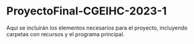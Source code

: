 # ProyectoFinal-CGEIHC-2023-1
Aquí se incluirán los elementos necesarios para el proyecto, incluyendo carpetas con recursos y el programa principal.

